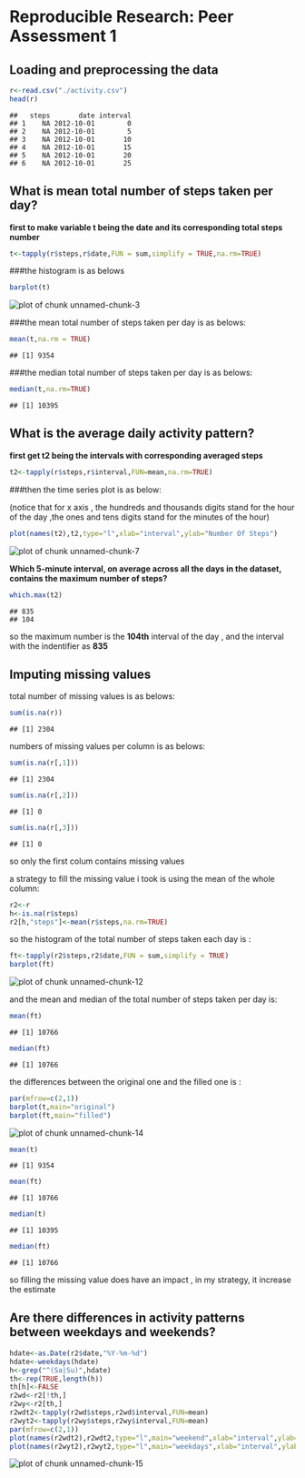 # Reproducible Research: Peer Assessment 1  



## Loading and preprocessing the data  


```r
r<-read.csv("./activity.csv")
head(r)
```

```
##   steps       date interval
## 1    NA 2012-10-01        0
## 2    NA 2012-10-01        5
## 3    NA 2012-10-01       10
## 4    NA 2012-10-01       15
## 5    NA 2012-10-01       20
## 6    NA 2012-10-01       25
```

## What is mean total number of steps taken per day?  

**first to make variable t being the date and its corresponding total steps number**

```r
t<-tapply(r$steps,r$date,FUN = sum,simplify = TRUE,na.rm=TRUE)
```

###the histogram is as belows


```r
barplot(t)
```

![plot of chunk unnamed-chunk-3](figure/unnamed-chunk-3.png) 

###the mean total number of steps taken per day is as belows:
 

```r
mean(t,na.rm = TRUE)
```

```
## [1] 9354
```

###the median total number of steps taken per day is as belows:


```r
median(t,na.rm=TRUE)
```

```
## [1] 10395
```

## What is the average daily activity pattern?  

**first get t2 being the intervals with corresponding averaged steps**


```r
t2<-tapply(r$steps,r$interval,FUN=mean,na.rm=TRUE)
```

###then the time series plot is as below: 

(notice that for x axis , the hundreds and thousands digits stand for the hour of the day ,the ones and tens digits stand for the minutes of the hour)


```r
plot(names(t2),t2,type="l",xlab="interval",ylab="Number Of Steps")
```

![plot of chunk unnamed-chunk-7](figure/unnamed-chunk-7.png) 

**Which 5-minute interval, on average across all the days in the dataset, contains the maximum number of steps?**


```r
which.max(t2)
```

```
## 835 
## 104
```

so the maximum number is the **104th** interval of the day , and the interval with the indentifier as **835**

## Imputing missing values  

total number of missing values is as belows:


```r
sum(is.na(r))
```

```
## [1] 2304
```

numbers of missing values per column is as belows:


```r
sum(is.na(r[,1]))
```

```
## [1] 2304
```

```r
sum(is.na(r[,2]))
```

```
## [1] 0
```

```r
sum(is.na(r[,3]))
```

```
## [1] 0
```

so only the first colum contains missing values

a strategy to fill the missing value i took is using the mean of the whole column:


```r
r2<-r
h<-is.na(r$steps)
r2[h,"steps"]<-mean(r$steps,na.rm=TRUE)
```
so the  histogram of the total number of steps taken each day is :


```r
ft<-tapply(r2$steps,r2$date,FUN = sum,simplify = TRUE)
barplot(ft)
```

![plot of chunk unnamed-chunk-12](figure/unnamed-chunk-12.png) 

and the mean and median of the  total number of steps taken per day is:


```r
mean(ft)
```

```
## [1] 10766
```

```r
median(ft)
```

```
## [1] 10766
```

the differences between the original one and the filled one is :


```r
par(mfrow=c(2,1))
barplot(t,main="original")
barplot(ft,main="filled")
```

![plot of chunk unnamed-chunk-14](figure/unnamed-chunk-14.png) 

```r
mean(t)
```

```
## [1] 9354
```

```r
mean(ft)
```

```
## [1] 10766
```

```r
median(t)
```

```
## [1] 10395
```

```r
median(ft)
```

```
## [1] 10766
```

so filling the missing value does have an impact , in my strategy, it increase the estimate

## Are there differences in activity patterns between weekdays and weekends?


```r
hdate<-as.Date(r2$date,"%Y-%m-%d")
hdate<-weekdays(hdate)
h<-grep("^(Sa|Su)",hdate)
th<-rep(TRUE,length(h))
th[h]<-FALSE
r2wd<-r2[!th,]
r2wy<-r2[th,]
r2wdt2<-tapply(r2wd$steps,r2wd$interval,FUN=mean)
r2wyt2<-tapply(r2wy$steps,r2wy$interval,FUN=mean)
par(mfrow=c(2,1))
plot(names(r2wdt2),r2wdt2,type="l",main="weekend",xlab="interval",ylab="Number Of Steps")
plot(names(r2wyt2),r2wyt2,type="l",main="weekdays",xlab="interval",ylab="Number Of Steps")
```

![plot of chunk unnamed-chunk-15](figure/unnamed-chunk-15.png) 
